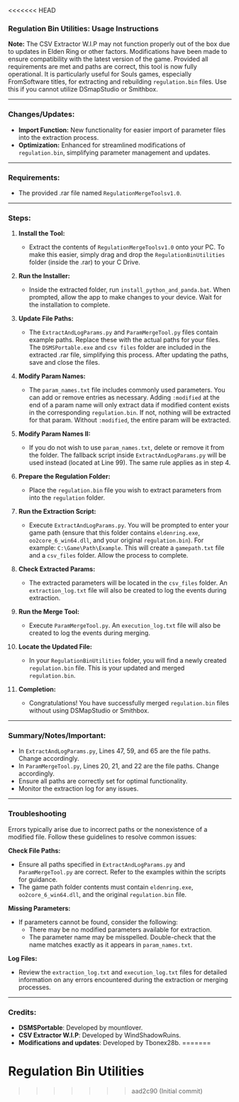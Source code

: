 <<<<<<< HEAD
### Regulation Bin Utilities: Usage Instructions

**Note:** The CSV Extractor W.I.P may not function properly out of the box due to updates in Elden Ring or other factors. Modifications have been made to ensure compatibility with the latest version of the game. Provided all requirements are met and paths are correct, this tool is now fully operational. It is particularly useful for Souls games, especially FromSoftware titles, for extracting and rebuilding `regulation.bin` files. Use this if you cannot utilize DSmapStudio or Smithbox.

---

### Changes/Updates:
- **Import Function:** New functionality for easier import of parameter files into the extraction process.
- **Optimization:** Enhanced for streamlined modifications of `regulation.bin`, simplifying parameter management and updates.

---

### Requirements:
- The provided .rar file named `RegulationMergeToolsv1.0`.

---

### Steps:

1. **Install the Tool:**
   - Extract the contents of `RegulationMergeToolsv1.0` onto your PC. To make this easier, simply drag and drop the `RegulationBinUtilities` folder (inside the .rar) to your C Drive.

2. **Run the Installer:**
   - Inside the extracted folder, run `install_python_and_panda.bat`. When prompted, allow the app to make changes to your device. Wait for the installation to complete.

3. **Update File Paths:**
   - The `ExtractAndLogParams.py` and `ParamMergeTool.py` files contain example paths. Replace these with the actual paths for your files. The `DSMSPortable.exe` and `csv files` folder are included in the extracted .rar file, simplifying this process. After updating the paths, save and close the files.

4. **Modify Param Names:**
   - The `param_names.txt` file includes commonly used parameters. You can add or remove entries as necessary. Adding `:modified` at the end of a param name will only extract data if modified content exists in the corresponding `regulation.bin`. If not, nothing will be extracted for that param. Without `:modified`, the entire param will be extracted.

5. **Modify Param Names II:**
   - If you do not wish to use `param_names.txt`, delete or remove it from the folder. The fallback script inside `ExtractAndLogParams.py` will be used instead (located at Line 99). The same rule applies as in step 4.

6. **Prepare the Regulation Folder:**
   - Place the `regulation.bin` file you wish to extract parameters from into the `regulation` folder.

7. **Run the Extraction Script:**
   - Execute `ExtractAndLogParams.py`. You will be prompted to enter your game path (ensure that this folder contains `eldenring.exe`, `oo2core_6_win64.dll`, and your original `regulation.bin`). For example: `C:\Game\Path\Example`. This will create a `gamepath.txt` file and a `csv_files` folder. Allow the process to complete.

8. **Check Extracted Params:**
   - The extracted parameters will be located in the `csv_files` folder. An `extraction_log.txt` file will also be created to log the events during extraction.

9. **Run the Merge Tool:**
   - Execute `ParamMergeTool.py`. An `execution_log.txt` file will also be created to log the events during merging.

10. **Locate the Updated File:**
    - In your `RegulationBinUtilities` folder, you will find a newly created `regulation.bin` file. This is your updated and merged `regulation.bin`.

11. **Completion:**
    - Congratulations! You have successfully merged `regulation.bin` files without using DSMapStudio or Smithbox.

---

### Summary/Notes/Important:
- In `ExtractAndLogParams.py`, Lines 47, 59, and 65 are the file paths. Change accordingly.
- In `ParamMergeTool.py`, Lines 20, 21, and 22 are the file paths. Change accordingly.
- Ensure all paths are correctly set for optimal functionality.
- Monitor the extraction log for any issues.

---

### Troubleshooting
Errors typically arise due to incorrect paths or the nonexistence of a modified file. Follow these guidelines to resolve common issues:

**Check File Paths:**
- Ensure all paths specified in `ExtractAndLogParams.py` and `ParamMergeTool.py` are correct. Refer to the examples within the scripts for guidance.
- The game path folder contents must contain `eldenring.exe`, `oo2core_6_win64.dll`, and the original `regulation.bin` file.

**Missing Parameters:**
- If parameters cannot be found, consider the following:
  - There may be no modified parameters available for extraction.
  - The parameter name may be misspelled. Double-check that the name matches exactly as it appears in `param_names.txt`.

**Log Files:**
- Review the `extraction_log.txt` and `execution_log.txt` files for detailed information on any errors encountered during the extraction or merging processes.

---

### Credits:
- **DSMSPortable**: Developed by mountlover.
- **CSV Extractor W.I.P**: Developed by WindShadowRuins.
- **Modifications and updates**: Developed by Tbonex28b.
=======
# Regulation Bin Utilities
>>>>>>> aad2c90 (Initial commit)
